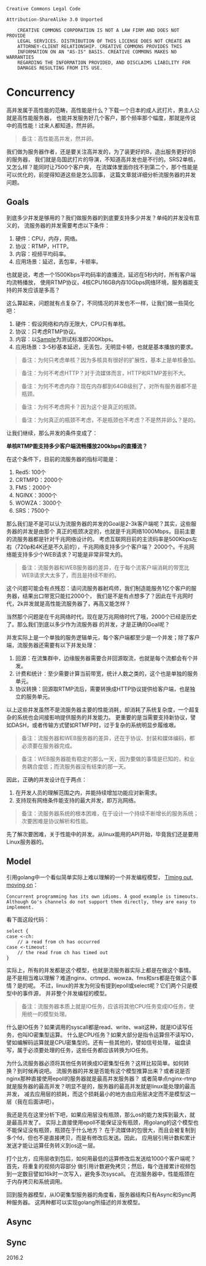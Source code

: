 ```
Creative Commons Legal Code

Attribution-ShareAlike 3.0 Unported

    CREATIVE COMMONS CORPORATION IS NOT A LAW FIRM AND DOES NOT PROVIDE
    LEGAL SERVICES. DISTRIBUTION OF THIS LICENSE DOES NOT CREATE AN
    ATTORNEY-CLIENT RELATIONSHIP. CREATIVE COMMONS PROVIDES THIS
    INFORMATION ON AN "AS-IS" BASIS. CREATIVE COMMONS MAKES NO WARRANTIES
    REGARDING THE INFORMATION PROVIDED, AND DISCLAIMS LIABILITY FOR
    DAMAGES RESULTING FROM ITS USE.
```

# Concurrency

高并发属于高性能的范畴，高性能是什么？下载一个日本的成人武打片，男主人公就是高性能服务器，
也能并发服务好几个客户，那个频率那个幅度，那就是传说中的高性能！过来人都知道，然并卵。

> 备注：高性能高并发，然并卵。

我们做为服务器作者，还是要关注高并发的，为了装更好的B，造出服务更好的B的服务器，
我们就是岛国武打片的导演，不知道高并发也是不行的。SRS2单核，又怎么样？能同时让7500个客户爽，
在流媒体里面你找不到第二个，那个性能是可以优化的，前提得知道这些是怎么回事，
这篇文章就详细分析流服务器的并发问题。

## Goals

到底多少并发是够用的？我们做服务器的到底要支持多少并发？单纯的并发没有意义的，
流服务器的并发需要考虑以下条件：

1. 硬件：CPU，内存，网络。
1. 协议：RTMP，HTTP。
1. 内容：视频平均码率。
1. 应用场景：延迟，丢包率，卡顿率。

也就是说，考虑一个1500Kbps平均码率的直播流，延迟在5秒内时，所有客户端均流畅播放，
使用RTMP协议，4核CPU16GB内存10Gbps网络环境，服务器能支持的并发应该是多高？

这么算起来，问题就有点复杂了，不同情况的并发也不一样，让我们做一些简化吧：

1. 硬件：假设网络和内存无限大，CPU只有单核。
1. 协议：只考虑RTMP协议。
1. 内容：以[Sample](http://ossrs.net/srsb/source.200kbps.768x320.flv)为测试标准即200Kbps。
1. 应用场景：3-5秒基本延迟，无丢包，无明显卡顿，也就是基本播放的要求。

> 备注：为何只考虑单核？因为多核具有很好的扩展性，基本上是单核叠加。

> 备注：为何不考虑HTTP？对于流媒体而言，HTTP和RTMP差别不大。

> 备注：为何不考虑内存？现在内存都到64GB级别了，对所有服务器都不是瓶颈。

> 备注：为何不考虑网卡？因为这个是真正的瓶颈。

> 备注：为何真正的瓶颈不考虑，不是瓶颈也不考虑？不是然并卵么？是的。

让我们继续，那么并发的条件变成了：

**单核RTMP能支持多少客户端流畅播放200kbps的直播流？**

在这个条件下，目前的流服务器的指标可能是：

1. Red5: 100个
1. CRTMPD：2000个
1. FMS：2000个
1. NGINX：3000个
1. WOWZA：3000个
1. SRS：7500个

那么我们是不是可以认为流服务器的并发的Goal是2-3k客户端呢？其实，这些服务器的并发是由那个
真正的瓶颈决定的，也就是千兆网络1000Mbps，目前主要的流服务器都是针对千兆网络设计的。
考虑互联网目前的主流码率是500Kbps左右（720p和4K还是不久前的），千兆网络支持多少个客户端？
2000个。千兆网络能支持多少个WEB请求？可能是非常非常大的。

> 备注：流服务器和WEB服务器的差异，在于每个流客户端消耗的带宽比WEB请求大太多了，而且是持续不断的。

这个问题可能会有点残忍：请问流服务器射鸡师，我们制造能服务1亿个客户的服务器，结果出口带宽只能扛2000个，
我们是不是有点想多了？因此在千兆网时代，2k并发就是高性能流服务器了，再高又能怎样？

当然那个问题是在千兆网络时代，现在是万兆网络时代了哦，2000个已经是历史了。那么我们到底以多少作为流服务器
的并发，才是正确的Goal呢？

并发实际上是一个单独的服务逻辑单元，每个客户端都至少是一个并发；除了客户端，流服务器还需要有以下并发处理：

1. 回源：在流集群中，边缘服务器需要合并回源取流，也就是每个流都会有个并发。
1. 计费和统计：至少需要计算当前带宽，统计人数之类的，这个也是单独的服务单元。
1. 协议转换：回源取RTMP流后，需要转换成HTTP协议提供给客户端，也是独立的服务单元。

以上这些并发虽然不是流服务器主要的性能消耗，却消耗了系统复杂度，一个超复杂的系统也会间接影响提供服务的并发能力。
更重要的是当需要支持新协议，譬如DASH，或者传输方式譬如RTMFP时，过于复杂的系统明显步履维艰。

> 备注：流服务器和WEB服务器的差异，还在于协议、封装和媒体编码，都必须要在服务器完成。

> 备注：WEB服务器能有稳定的那么一天，因为要做的事情是已知的，和业务耦合度低；而流服务器没有结束的那一天。

因此，正确的并发设计在于两点：

1. 在开发人员的理解范围之内，并能持续增加功能应对新需求。
1. 支持现有网络条件能支持的最大并发，即万兆网络。

> 备注：流服务器系统的根本困难，在于设计一个持续不断增长的服务系统；次要困难是协议解析和性能。

先了解次要困难，关于性能中的并发。从linux能用的API开始，毕竟我们还是要用Linux服务器的。

## Model

引用golang中一个看似简单实际上难以理解的一个并发编程模型，
[Timing out, moving on](http://blog.golang.org/go-concurrency-patterns-timing-out-and)：

```
Concurrent programming has its own idioms. A good example is timeouts. 
Although Go's channels do not support them directly, they are easy to implement. 
```

看下面这段代码：

```
select {
case <-ch:
    // a read from ch has occurred
case <-timeout:
    // the read from ch has timed out
}
```

实际上，所有的并发都是这个模型，也就是流服务器实际上都是在做这个事情。
是不是相当难以理解？难道nginx、crtmpd、wowza、fms和srs都是在做这个事情？是的呢。
不过，linux的并发为何没有提到epoll或select呢？它们两个只是模型中的事件源，
并非整个并发编程的模型。

> 备注：流服务器本质上就是IO任务，应该将其他CPU任务变成IO任务，使用统一的模型处理。

什么是IO任务？如果调用的syscall都是read、write、wait这种，就是IO读写任务，也叫IO密集型运算。
什么是CPU任务？如果大部分是指令运算但不读写IO，譬如编解码运算就是CPU密集型的。还有一些其他的，譬如信号处理，
磁盘读写，属于必须要处理的任务，这些任务都应该转换为IO任务。

为什么流服务器必须将其他任务转换成IO密集型任务？这样比较简单。如何转换？到时候再说吧。
流服务器的并发是否能有这个模型推算出来？或者说是否nginx那种直接使用epoll的服务器就是最高并发服务器？
或者简单点nginx-rtmp就是服务器的最高并发？明显不是的，服务器的最高并发就是linux能处理的最高并发，
减去应用层的损耗，而这个损耗最小的地方由应用层决定而不是模型这一层（我在后面讲吧）。

我还是先在这里分析下吧，如果应用层没有瓶颈，那么os的能力发挥到最大，就是最高并发了。
实际上直接使用epoll不能保证没有瓶颈，用golang的这个模型也不能保证没有瓶颈，瓶颈在于什么地方？
在于流媒体的包很大，而且会被复制到多个fd，但也不是直接拷贝，而是有修改后发送。因此，
应用层引用计数和累计发送才能让运算任务转义到os这一层。

打个比方，应用层收到包后，如何用最低的运算修改后发送给1000个客户端呢？首先，将重复的视频内容部分
做引用计数避免拷贝；然后，每个连接累计视频包到一定数目譬如16k时一次写入，避免多次syscall。
在流服务器中，性能瓶颈在于内存拷贝和系统调用。

回到服务器模型，从IO密集型服务器的角度看，服务器结构只有Async和Sync两种服务器。
这两种都可以实现golang所描述的并发模型。

## Async

## Sync

2016.2
